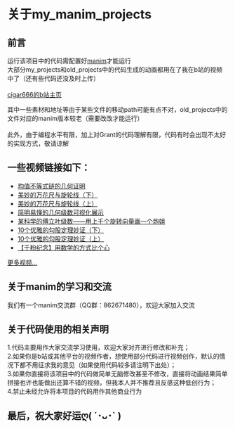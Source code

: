 关于my_manim_projects
================================
前言
----
运行该项目中的代码需配置好[manim](https://github.com/3b1b/manim)才能运行<br>
大部分my_projects和old_projects中的代码生成的动画都用在了我在b站的视频中了（还有些代码还没及时上传）<br>  
[cigar666的b站主页](https://space.bilibili.com/66806831 '求关注求三连ღ( ´･ᴗ･` )')

其中一些素材和地址等由于某些文件的移动path可能有点不对，old_projects中的文件对应的manim版本较老（需要改改才能运行）<br>    
此外，由于编程水平有限，加上对Grant的代码理解有限，代码有时会出现不太好的实现方式，敬请谅解

一些视频链接如下：
------
* [均值不等式链的几何证明](https://www.bilibili.com/video/av87824738/ "代码已上传")<br>
* [美妙的万花尺与旋轮线（下）](https://www.bilibili.com/video/av83994732/ "代码已上传")<br>
* [美妙的万花尺与旋轮线（上）](https://www.bilibili.com/video/av78537323/ "代码已上传")<br>
* [简明易懂的几何级数可视化展示](https://www.bilibili.com/video/av77760417/ "代码已上传")<br>
* [某科学的傅立叶级数——用上千个旋转向量画一个炮姐](https://www.bilibili.com/video/av75679971/ "代码已上传")<br>
* [10个优雅的勾股定理妙证（下）](https://www.bilibili.com/video/av74425370/ "代码还未上传")<br>
* [10个优雅的勾股定理妙证（上）](https://www.bilibili.com/video/av69391597/ "代码还未上传")<br>
* [【千粉纪念】用数学的方式比个心](https://www.bilibili.com/video/av65253449/ "代码已上传")<br>

[更多视频...](https://space.bilibili.com/66806831/video '更多视频等着你哟')

关于manim的学习和交流
-----
  我们有一个manim交流群（QQ群：862671480），欢迎大家加入交流<br>

关于代码使用的相关声明
-----
  1.代码主要用作大家交流学习使用，欢迎大家对齐进行修改和补充；<br>
  2.如果你是b站或其他平台的视频作者，想使用部分代码进行视频创作，默认的情况下都不用征求我的意见（如果使用代码较多请注明下出处）；<br>
  3.如果你直接将该项目中的代码做简单无脑修改甚至不修改，直接将动画结果简单拼接也许也能做出还算不错的视频，但我本人并不推荐且反感这种低创行为；<br>
  4.禁止未经允许将本项目的代码用作其他商业行为<br>
  
最后，祝大家好运ღ( ´･ᴗ･` )
----
